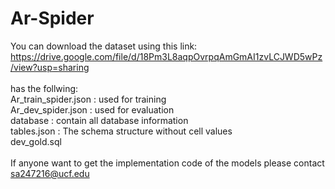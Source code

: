 # Ar-Spider

You can download the dataset using this link: https://drive.google.com/file/d/18Pm3L8aqpOvrpqAmGmAI1zvLCJWD5wPz/view?usp=sharing <br />
<br />
has the follwing: <br />
  Ar_train_spider.json : used for training <br />
  Ar_dev_spider.json : used for evaluation <br />
  database : contain all database information <br />
  tables.json : The schema structure without cell values <br />
  dev_gold.sql <br />
<br />
If anyone want to get the implementation code of the models please contact sa247216@ucf.edu

